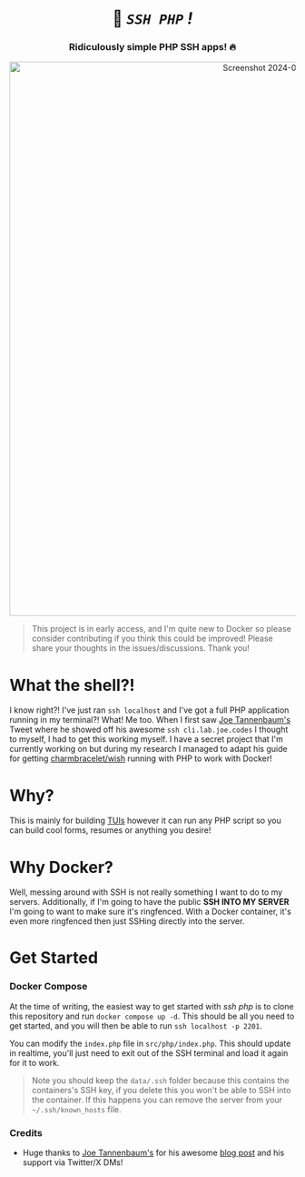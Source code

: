 <div align="center">

# 🤫  _`SSH PHP` !_

###  Ridiculously simple PHP SSH apps! 🔥

<img width="974" alt="Screenshot 2024-07-26 at 18 09 49" src="https://github.com/user-attachments/assets/cdecc8fb-ba0f-4c0d-8aff-9e43f539f3f3">

</div>



> This project is in early access, and I'm quite new to Docker so please consider contributing if you think this could be improved! Please share your thoughts in the issues/discussions. Thank you!

# What the shell?!

I know right?! I've just ran `ssh localhost` and I've got a full PHP application running in my terminal?! What! Me too. When I first saw [Joe Tannenbaum's](https://joe.codes/) Tweet where he showed off his awesome `ssh cli.lab.joe.codes` I thought to myself, I had to get this working myself. I have a secret project that I'm currently working on but during my research I managed to adapt his guide for getting [charmbracelet/wish](https://github.com/charmbracelet/wish) running with PHP to work with Docker!

# Why?
This is mainly for building [TUIs](https://en.wikipedia.org/wiki/Text-based_user_interface) however it can run any PHP script so you can build cool forms, resumes or anything you desire!

# Why Docker?

Well, messing around with SSH is not really something I want to do to my servers. Additionally, if I'm going to have the public **SSH INTO MY SERVER** I'm going to want to make sure it's ringfenced. With a Docker container, it's even more ringfenced then just SSHing directly into the server.

# Get Started

### Docker Compose
At the time of writing, the easiest way to get started with _ssh php_ is to clone this repository and run `docker compose up -d`. This should be all you need to get started, and you will then be able to run `ssh localhost -p 2201`.

You can modify the `index.php` file in `src/php/index.php`. This should update in realtime, you'll just need to exit out of the SSH terminal and load it again for it to work.

> Note you should keep the `data/.ssh` folder because this contains the containers's SSH key, if you delete this you won't be able to SSH into the container. If this happens you can remove the server from your `~/.ssh/known_hosts` file.

### Credits

- Huge thanks to [Joe Tannenbaum's](https://joe.codes/) for his awesome [blog post](https://blog.joe.codes/creating-ssh-apps-with-charm-wish-and-laravel-prompts) and his support via Twitter/X DMs!
